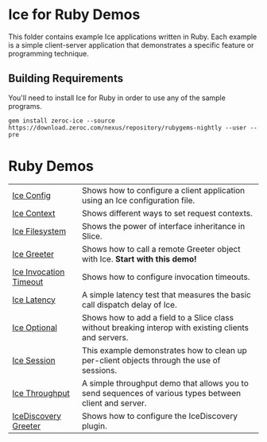 # Ice for Ruby Demos

This folder contains example Ice applications written in Ruby. Each example is a simple client-server application that
demonstrates a specific feature or programming technique.

## Building Requirements

You'll need to install Ice for Ruby in order to use any of the sample programs.

```shell
gem install zeroc-ice --source https://download.zeroc.com/nexus/repository/rubygems-nightly --user --pre
```

# Ruby Demos

|                                            |                                                                                                                                     |
|--------------------------------------------|-------------------------------------------------------------------------------------------------------------------------------------|
| [Ice Config](./Ice/config/)                | Shows how to configure a client application using an Ice configuration file.                                                        |
| [Ice Context](./Ice/context/)              | Shows different ways to set request contexts.                                                                                       |
| [Ice Filesystem](./Ice/filesystem/)        | Shows the power of interface inheritance in Slice.                                                                                  |
| [Ice Greeter](./Ice/greeter/)              | Shows how to call a remote Greeter object with Ice. **Start with this demo!**                                                       |
| [Ice Invocation Timeout](./Ice/invocationTimeout/) | Shows how to configure invocation timeouts.                                                                                 |
| [Ice Latency](./Ice/latency/) | A simple latency test that measures the basic call dispatch delay of Ice.                                                                        |
| [Ice Optional](./Ice/optional/)            | Shows how to add a field to a Slice class without breaking interop with existing clients and servers.                               |
| [Ice Session](./Ice/session/)              | This example demonstrates how to clean up per-client objects through the use of sessions.                                           |
| [Ice Throughput](./Ice/throughput/)        | A simple throughput demo that allows you to send sequences of various types between client and server.                              |
| [IceDiscovery Greeter](./IceDiscovery/greeter/) | Shows how to configure the IceDiscovery plugin.                                                                                |
